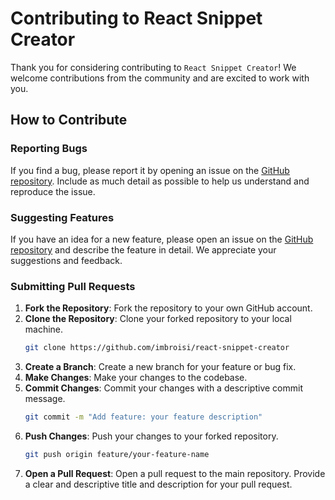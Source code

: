 # Contributing to React Snippet Creator

Thank you for considering contributing to `React Snippet Creator`! We welcome contributions from the community and are excited to work with you.

## How to Contribute

### Reporting Bugs
If you find a bug, please report it by opening an issue on the [GitHub repository](https://github.com/imbroisi/react-snippet-creator). Include as much detail as possible to help us understand and reproduce the issue.

### Suggesting Features
If you have an idea for a new feature, please open an issue on the [GitHub repository](https://github.com/imbroisi/react-snippet-creator) and describe the feature in detail. We appreciate your suggestions and feedback.

### Submitting Pull Requests
1. **Fork the Repository**: Fork the repository to your own GitHub account.
2. **Clone the Repository**: Clone your forked repository to your local machine.
   ```bash
   git clone https://github.com/imbroisi/react-snippet-creator
   ```
3. **Create a Branch**: Create a new branch for your feature or bug fix.
4. **Make Changes**: Make your changes to the codebase.
5. **Commit Changes**: Commit your changes with a descriptive commit message.
    ```bash
    git commit -m "Add feature: your feature description"
    ```
6. **Push Changes**: Push your changes to your forked repository.
    ```bash
    git push origin feature/your-feature-name
    ```
7. **Open a Pull Request**: Open a pull request to the main repository. Provide a clear and descriptive title and description for your pull request.